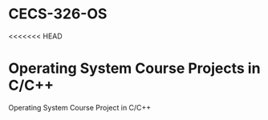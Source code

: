 # CECS-326-OS

<<<<<<< HEAD

Operating System Course Projects in C/C++
=========================================

Operating System Course Project in C/C++

